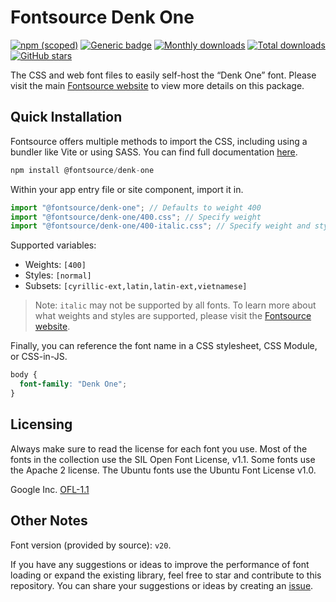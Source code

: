 # Fontsource Denk One

[![npm (scoped)](https://img.shields.io/npm/v/@fontsource/denk-one?color=brightgreen)](https://www.npmjs.com/package/@fontsource/denk-one) [![Generic badge](https://img.shields.io/badge/fontsource-passing-brightgreen)](https://github.com/fontsource/fontsource) [![Monthly downloads](https://badgen.net/npm/dm/@fontsource/denk-one)](https://github.com/fontsource/fontsource) [![Total downloads](https://badgen.net/npm/dt/@fontsource/denk-one)](https://github.com/fontsource/fontsource) [![GitHub stars](https://img.shields.io/github/stars/fontsource/fontsource.svg?style=social&label=Star)](https://github.com/fontsource/fontsource/stargazers)

The CSS and web font files to easily self-host the “Denk One” font. Please visit the main [Fontsource website](https://fontsource.org/fonts/denk-one) to view more details on this package.

## Quick Installation

Fontsource offers multiple methods to import the CSS, including using a bundler like Vite or using SASS. You can find full documentation [here](https://fontsource.org/docs/getting-started/introduction).

```javascript
npm install @fontsource/denk-one
```

Within your app entry file or site component, import it in.

```javascript
import "@fontsource/denk-one"; // Defaults to weight 400
import "@fontsource/denk-one/400.css"; // Specify weight
import "@fontsource/denk-one/400-italic.css"; // Specify weight and style
```

Supported variables:
- Weights: `[400]`
- Styles: `[normal]`
- Subsets: `[cyrillic-ext,latin,latin-ext,vietnamese]`

> Note: `italic` may not be supported by all fonts. To learn more about what weights and styles are supported, please visit the [Fontsource website](https://fontsource.org/fonts/denk-one).

Finally, you can reference the font name in a CSS stylesheet, CSS Module, or CSS-in-JS.

```css
body {
  font-family: "Denk One";
}
```

## Licensing
Always make sure to read the license for each font you use. Most of the fonts in the collection use the SIL Open Font License, v1.1. Some fonts use the Apache 2 license. The Ubuntu fonts use the Ubuntu Font License v1.0.

Google Inc.
[OFL-1.1](http://scripts.sil.org/OFL)

## Other Notes
Font version (provided by source): `v20`.

If you have any suggestions or ideas to improve the performance of font loading or expand the existing library, feel free to star and contribute to this repository. You can share your suggestions or ideas by creating an [issue](https://github.com/fontsource/fontsource/issues).
